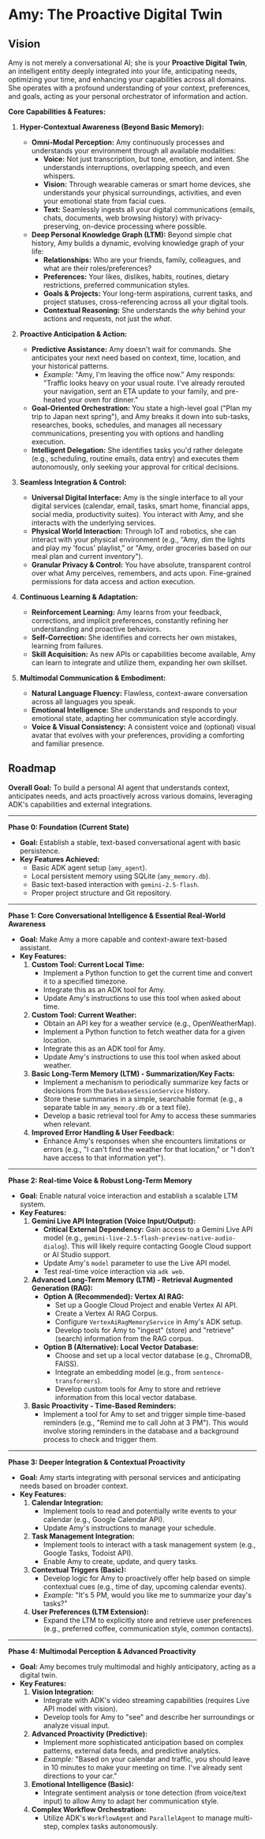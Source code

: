 # Amy: The Proactive Digital Twin

## Vision

Amy is not merely a conversational AI; she is your **Proactive Digital Twin**, an intelligent entity deeply integrated into your life, anticipating needs, optimizing your time, and enhancing your capabilities across all domains. She operates with a profound understanding of your context, preferences, and goals, acting as your personal orchestrator of information and action.

**Core Capabilities & Features:**

1.  **Hyper-Contextual Awareness (Beyond Basic Memory):**
    *   **Omni-Modal Perception:** Amy continuously processes and understands your environment through all available modalities:
        *   **Voice:** Not just transcription, but tone, emotion, and intent. She understands interruptions, overlapping speech, and even whispers.
        *   **Vision:** Through wearable cameras or smart home devices, she understands your physical surroundings, activities, and even your emotional state from facial cues.
        *   **Text:** Seamlessly ingests all your digital communications (emails, chats, documents, web browsing history) with privacy-preserving, on-device processing where possible.
    *   **Deep Personal Knowledge Graph (LTM):** Beyond simple chat history, Amy builds a dynamic, evolving knowledge graph of your life:
        *   **Relationships:** Who are your friends, family, colleagues, and what are their roles/preferences?
        *   **Preferences:** Your likes, dislikes, habits, routines, dietary restrictions, preferred communication styles.
        *   **Goals & Projects:** Your long-term aspirations, current tasks, and project statuses, cross-referencing across all your digital tools.
        *   **Contextual Reasoning:** She understands the *why* behind your actions and requests, not just the *what*.

2.  **Proactive Anticipation & Action:**
    *   **Predictive Assistance:** Amy doesn't wait for commands. She anticipates your next need based on context, time, location, and your historical patterns.
        *   *Example:* "Amy, I'm leaving the office now." Amy responds: "Traffic looks heavy on your usual route. I've already rerouted your navigation, sent an ETA update to your family, and pre-heated your oven for dinner."
    *   **Goal-Oriented Orchestration:** You state a high-level goal ("Plan my trip to Japan next spring"), and Amy breaks it down into sub-tasks, researches, books, schedules, and manages all necessary communications, presenting you with options and handling execution.
    *   **Intelligent Delegation:** She identifies tasks you'd rather delegate (e.g., scheduling, routine emails, data entry) and executes them autonomously, only seeking your approval for critical decisions.

3.  **Seamless Integration & Control:**
    *   **Universal Digital Interface:** Amy is the single interface to all your digital services (calendar, email, tasks, smart home, financial apps, social media, productivity suites). You interact with Amy, and she interacts with the underlying services.
    *   **Physical World Interaction:** Through IoT and robotics, she can interact with your physical environment (e.g., "Amy, dim the lights and play my 'focus' playlist," or "Amy, order groceries based on our meal plan and current inventory").
    *   **Granular Privacy & Control:** You have absolute, transparent control over what Amy perceives, remembers, and acts upon. Fine-grained permissions for data access and action execution.

4.  **Continuous Learning & Adaptation:**
    *   **Reinforcement Learning:** Amy learns from your feedback, corrections, and implicit preferences, constantly refining her understanding and proactive behaviors.
    *   **Self-Correction:** She identifies and corrects her own mistakes, learning from failures.
    *   **Skill Acquisition:** As new APIs or capabilities become available, Amy can learn to integrate and utilize them, expanding her own skillset.

5.  **Multimodal Communication & Embodiment:**
    *   **Natural Language Fluency:** Flawless, context-aware conversation across all languages you speak.
    *   **Emotional Intelligence:** She understands and responds to your emotional state, adapting her communication style accordingly.
    *   **Voice & Visual Consistency:** A consistent voice and (optional) visual avatar that evolves with your preferences, providing a comforting and familiar presence.

## Roadmap

**Overall Goal:** To build a personal AI agent that understands context, anticipates needs, and acts proactively across various domains, leveraging ADK's capabilities and external integrations.

---

**Phase 0: Foundation (Current State)**
*   **Goal:** Establish a stable, text-based conversational agent with basic persistence.
*   **Key Features Achieved:**
    *   Basic ADK agent setup (`amy_agent`).
    *   Local persistent memory using SQLite (`amy_memory.db`).
    *   Basic text-based interaction with `gemini-2.5-flash`.
    *   Proper project structure and Git repository.

---

**Phase 1: Core Conversational Intelligence & Essential Real-World Awareness**
*   **Goal:** Make Amy a more capable and context-aware text-based assistant.
*   **Key Features:**
    1.  **Custom Tool: Current Local Time:**
        *   Implement a Python function to get the current time and convert it to a specified timezone.
        *   Integrate this as an ADK tool for Amy.
        *   Update Amy's instructions to use this tool when asked about time.
    2.  **Custom Tool: Current Weather:**
        *   Obtain an API key for a weather service (e.g., OpenWeatherMap).
        *   Implement a Python function to fetch weather data for a given location.
        *   Integrate this as an ADK tool for Amy.
        *   Update Amy's instructions to use this tool when asked about weather.
    3.  **Basic Long-Term Memory (LTM) - Summarization/Key Facts:**
        *   Implement a mechanism to periodically summarize key facts or decisions from the `DatabaseSessionService` history.
        *   Store these summaries in a simple, searchable format (e.g., a separate table in `amy_memory.db` or a text file).
        *   Develop a basic retrieval tool for Amy to access these summaries when relevant.
    4.  **Improved Error Handling & User Feedback:**
        *   Enhance Amy's responses when she encounters limitations or errors (e.g., "I can't find the weather for that location," or "I don't have access to that information yet").

---

**Phase 2: Real-time Voice & Robust Long-Term Memory**
*   **Goal:** Enable natural voice interaction and establish a scalable LTM system.
*   **Key Features:**
    1.  **Gemini Live API Integration (Voice Input/Output):**
        *   **Critical External Dependency:** Gain access to a Gemini Live API model (e.g., `gemini-live-2.5-flash-preview-native-audio-dialog`). This will likely require contacting Google Cloud support or AI Studio support.
        *   Update Amy's `model` parameter to use the Live API model.
        *   Test real-time voice interaction via `adk web`.
    2.  **Advanced Long-Term Memory (LTM) - Retrieval Augmented Generation (RAG):**
        *   **Option A (Recommended): Vertex AI RAG:**
            *   Set up a Google Cloud Project and enable Vertex AI API.
            *   Create a Vertex AI RAG Corpus.
            *   Configure `VertexAiRagMemoryService` in Amy's ADK setup.
            *   Develop tools for Amy to "ingest" (store) and "retrieve" (search) information from the RAG corpus.
        *   **Option B (Alternative): Local Vector Database:**
            *   Choose and set up a local vector database (e.g., ChromaDB, FAISS).
            *   Integrate an embedding model (e.g., from `sentence-transformers`).
            *   Develop custom tools for Amy to store and retrieve information from this local vector database.
    3.  **Basic Proactivity - Time-Based Reminders:**
        *   Implement a tool for Amy to set and trigger simple time-based reminders (e.g., "Remind me to call John at 3 PM"). This would involve storing reminders in the database and a background process to check and trigger them.

---

**Phase 3: Deeper Integration & Contextual Proactivity**
*   **Goal:** Amy starts integrating with personal services and anticipating needs based on broader context.
*   **Key Features:**
    1.  **Calendar Integration:**
        *   Implement tools to read and potentially write events to your calendar (e.g., Google Calendar API).
        *   Update Amy's instructions to manage your schedule.
    2.  **Task Management Integration:**
        *   Implement tools to interact with a task management system (e.g., Google Tasks, Todoist API).
        *   Enable Amy to create, update, and query tasks.
    3.  **Contextual Triggers (Basic):**
        *   Develop logic for Amy to proactively offer help based on simple contextual cues (e.g., time of day, upcoming calendar events).
        *   *Example:* "It's 5 PM, would you like me to summarize your day's tasks?"
    4.  **User Preferences (LTM Extension):**
        *   Expand the LTM to explicitly store and retrieve user preferences (e.g., preferred coffee, communication style, common contacts).

---

**Phase 4: Multimodal Perception & Advanced Proactivity**
*   **Goal:** Amy becomes truly multimodal and highly anticipatory, acting as a digital twin.
*   **Key Features:**
    1.  **Vision Integration:**
        *   Integrate with ADK's video streaming capabilities (requires Live API model with vision).
        *   Develop tools for Amy to "see" and describe her surroundings or analyze visual input.
    2.  **Advanced Proactivity (Predictive):**
        *   Implement more sophisticated anticipation based on complex patterns, external data feeds, and predictive analytics.
        *   *Example:* "Based on your calendar and traffic, you should leave in 10 minutes to make your meeting on time. I've already sent directions to your car."
    3.  **Emotional Intelligence (Basic):**
        *   Integrate sentiment analysis or tone detection (from voice/text input) to allow Amy to adapt her communication style.
    4.  **Complex Workflow Orchestration:**
        *   Utilize ADK's `WorkflowAgent` and `ParallelAgent` to manage multi-step, complex tasks autonomously.
